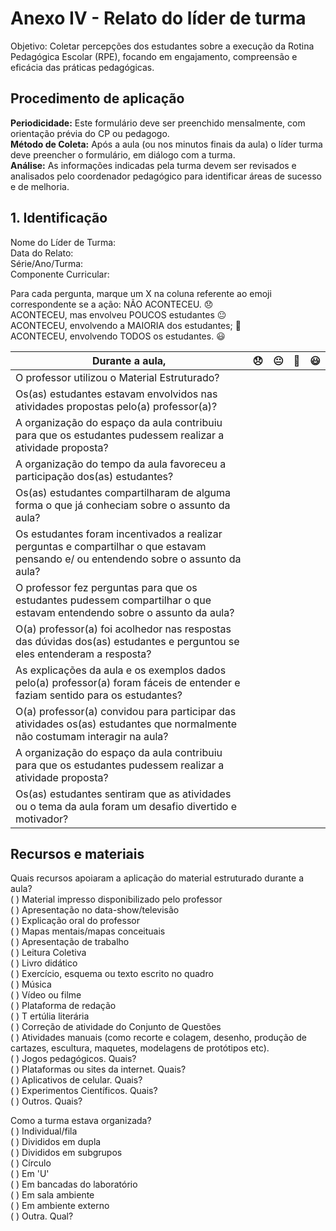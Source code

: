 # Anexo IV - Relato do líder de turma

Objetivo: Coletar percepções dos estudantes sobre a execução da Rotina Pedagógica Escolar (RPE), focando em engajamento, compreensão e eficácia das práticas pedagógicas.

## Procedimento de aplicação

**Periodicidade:** Este formulário deve ser preenchido mensalmente, com orientação prévia do CP ou pedagogo.  
**Método de Coleta:** Após a aula (ou nos minutos finais da aula) o líder turma deve preencher o formulário, em diálogo com a turma.  
**Análise:** As informações indicadas pela turma devem ser revisados e analisados pelo coordenador pedagógico para identificar áreas de sucesso e de melhoria.

## 1. Identificação

Nome do Líder de Turma:  
Data do Relato:  
Série/Ano/Turma:  
Componente Curricular:

Para cada pergunta, marque um X na coluna referente ao emoji correspondente se a ação:
NÃO ACONTECEU. 😞  
ACONTECEU, mas envolveu POUCOS estudantes 😐  
ACONTECEU, envolvendo a MAIORIA dos estudantes; 🙂  
ACONTECEU, envolvendo TODOS os estudantes. 😃

| Durante a aula, | 😞 | 😐 | 🙂 | 😃 |
|-|-|-|-|-|
| O professor utilizou o Material Estruturado? | | | | |
| Os(as) estudantes estavam envolvidos nas atividades propostas pelo(a) professor(a)? | | | | |
| A organização do espaço da aula contribuiu para que os estudantes pudessem realizar a atividade proposta? | | | | |
| A organização do tempo da aula favoreceu a participação dos(as) estudantes? | | | | |
| Os(as) estudantes compartilharam de alguma forma o que já conheciam sobre o assunto da aula? | | | | |
| Os estudantes foram incentivados a realizar perguntas e compartilhar o que estavam pensando e/ ou entendendo sobre o assunto da aula? | | | | |
| O professor fez perguntas para que os estudantes pudessem compartilhar o que estavam entendendo sobre o assunto da aula? | | | | |
| O(a) professor(a) foi acolhedor nas respostas das dúvidas dos(as) estudantes e perguntou se eles entenderam a resposta? | | | | |
| As explicações da aula e os exemplos dados pelo(a) professor(a) foram fáceis de entender e faziam sentido para os estudantes? | | | | |
| O(a) professor(a) convidou para participar das atividades os(as) estudantes que normalmente não costumam interagir na aula? | | | | |
| A organização do espaço da aula contribuiu para que os estudantes pudessem realizar a atividade proposta? | | | | |
| Os(as) estudantes sentiram que as atividades ou o tema da aula foram um desafio divertido e motivador? | | | | |

## Recursos e materiais

Quais recursos apoiaram a aplicação do material estruturado durante a aula?  
( ) Material impresso disponibilizado pelo professor  
( ) Apresentação no data-show/televisão  
( ) Explicação oral do professor  
( ) Mapas mentais/mapas conceituais  
( ) Apresentação de trabalho  
( ) Leitura Coletiva  
( ) Livro didático  
( ) Exercício, esquema ou texto escrito no quadro  
( ) Música  
( ) Vídeo ou filme  
( ) Plataforma de redação  
( ) T ertúlia literária  
( ) Correção de atividade do Conjunto de Questões  
( ) Atividades manuais (como recorte e colagem, desenho, produção de cartazes, escultura, maquetes, modelagens de protótipos etc).  
( ) Jogos pedagógicos. Quais?  
( ) Plataformas ou sites da internet. Quais?  
( ) Aplicativos de celular. Quais?  
( ) Experimentos Científicos. Quais?  
( ) Outros. Quais?

Como a turma estava organizada?  
( ) Individual/fila  
( ) Divididos em dupla  
( ) Divididos em subgrupos  
( ) Círculo  
( ) Em 'U'  
( ) Em bancadas do laboratório  
( ) Em sala ambiente  
( ) Em ambiente externo  
( ) Outra. Qual?